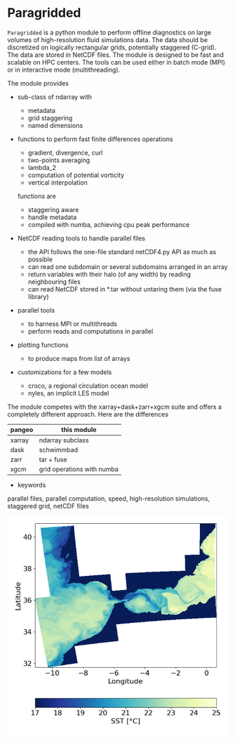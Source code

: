 # Paragridded

`Paragridded` is a python module to perform offline diagnostics on
large volumes of high-resolution fluid simulations data. The data
should be discretized on logically rectangular grids, potentially
staggered (C-grid). The data are stored in NetCDF files. The module is
designed to be fast and scalable on HPC centers. The tools can be used
either in batch mode (MPI) or in interactive mode (multithreading).

The module provides

* sub-class of ndarray with
   - metadata
   - grid staggering
   - named dimensions

* functions to perform fast finite differences operations
   - gradient, divergence, curl
   - two-points averaging
   - lambda_2
   - computation of potential vorticity
   - vertical interpolation
   
  functions are
   - staggering aware
   - handle metadata
   - compiled with numba, achieving cpu peak performance

* NetCDF reading tools to handle parallel files
  - the API follows the one-file standard netCDF4.py API as much as
    possible
  - can read one subdomain or several subdomains arranged in an array
  - return variables with their halo (of any width) by reading neighbouring files
  - can read NetCDF stored in *.tar without untaring them (via the fuse library)

* parallel tools
  - to harness MPI or multithreads
  - perform reads and computations in parallel

* plotting functions
  - to produce maps from list of arrays

* customizations for a few models
  - croco, a regional circulation ocean model
  - nyles, an implicit LES model

The module competes with the xarray+dask+zarr+xgcm suite and offers a
completely different approach. Here are the differences

 pangeo     | this module
 ---------  | --------------- 
 xarray     | ndarray subclass 
 dask       | schwimmbad 
 zarr       | tar + fuse 
 xgcm       | grid operations with numba 


* keywords

parallel files, parallel computation, speed, high-resolution
simulations, staggered grid, netCDF files

![Demo](/figures/demo_1.png)
